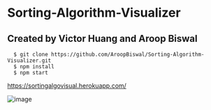# Sorting-Algorithm-Visualizer

## Created by Victor Huang and Aroop Biswal

```
  $ git clone https://github.com/AroopBiswal/Sorting-Algorithm-Visualizer.git
  $ npm install
  $ npm start
 ```

https://sortingalgovisual.herokuapp.com/

![image](https://user-images.githubusercontent.com/40407510/149609724-73d7d071-1c44-4145-b188-51ec295c952b.png)
